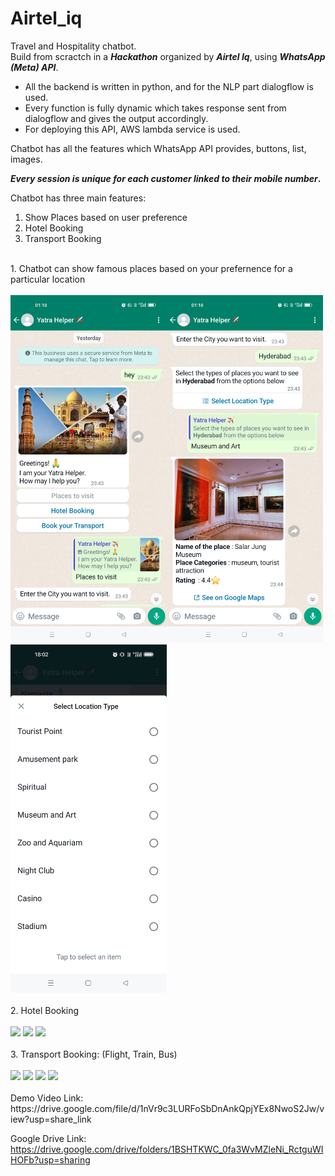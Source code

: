 # Airtel_iq
Travel and Hospitality chatbot.
<br>
Build from scractch in a <b>*Hackathon*</b> organized by <b>*Airtel Iq*</b>, using <b>*WhatsApp (Meta) API*</b>.

<ul>
  <li>All the backend is written in python, and for the NLP part dialogflow is used.</li>
<li>Every function is fully dynamic which takes response sent from dialogflow and gives the output accordingly.</li>
  <li>For deploying this API, AWS lambda service is used.</li>
</ul>

Chatbot has all the features which WhatsApp API provides, buttons, list, images.
<br>

<b>*Every session is unique for each customer linked to their mobile number*.</b>

Chatbot has three main features:
1. Show Places based on user preference
2. Hotel Booking
3. Transport Booking

<br>
1. Chatbot can show famous places based on your prefernence for a particular location
<br>
<br>
<img width="250px" src="https://github.com/Singhal-Akshat/Airtel_iq/blob/main/assets/1.jpg"><img width="250px" src="https://github.com/Singhal-Akshat/Airtel_iq/blob/main/assets/2.jpg"><img width="250px" src="https://github.com/Singhal-Akshat/Airtel_iq/blob/main/assets/3.jpg">
<br>
<br>
2. Hotel Booking
<br>
<br>
<img width="300px" src="https://github.com/Singhal-Akshat/Airtel_iq/assets/100532934/a5846554-d326-4e06-9fba-be0129b5649b">
<img width="300px" src="https://github.com/Singhal-Akshat/Airtel_iq/assets/100532934/593363c1-52b0-448d-b692-7c6a84b689fd">
<img width="300px" src="https://github.com/Singhal-Akshat/Airtel_iq/assets/100532934/1ab9a40d-d5dc-40fb-bcd4-2a8789380c1b">
<br>
<br>
3. Transport Booking: (Flight, Train, Bus)
<br>
<br>
<img width="300px" src="https://github.com/Singhal-Akshat/Airtel_iq/assets/100532934/a215c3c3-8cbb-444c-a8fa-9e22d21795e4">
<img width="300px" src="https://github.com/Singhal-Akshat/Airtel_iq/assets/100532934/5ae3a6ea-56ac-4a95-a62c-e5367bebe7b9">
<img width="300px" src="https://github.com/Singhal-Akshat/Airtel_iq/assets/100532934/5336e13f-3443-43e3-9ea9-990d72acd35e">
<img width="300px" src="https://github.com/Singhal-Akshat/Airtel_iq/assets/100532934/cdea5139-8cf3-4cfc-acf4-cefc3712bf93">
<br>
<br>
Demo Video Link: https://drive.google.com/file/d/1nVr9c3LURFoSbDnAnkQpjYEx8NwoS2Jw/view?usp=share_link

Google Drive Link: https://drive.google.com/drive/folders/1BSHTKWC_0fa3WvMZleNi_RctguWIHOFb?usp=sharing
